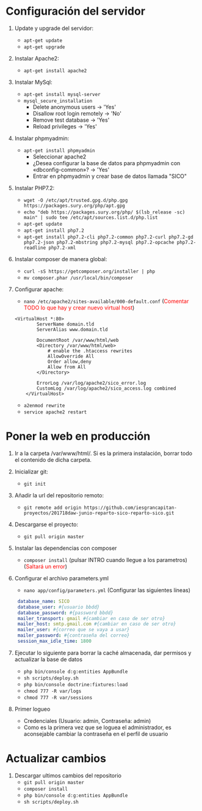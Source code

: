 # Configuración del servidor
1. Update y upgrade del servidor: 
    - `apt-get update`
    - `apt-get upgrade`

2. Instalar Apache2: 
    - `apt-get install apache2`

3. Instalar MySql:
    - `apt-get install mysql-server`
    - `mysql_secure_installation`
        - Delete anonymous users -> 'Yes'
        - Disallow root login remotely -> 'No'
        - Remove test database -> 'Yes'
        - Reload privileges -> 'Yes'

4. Instalar phpmyadmin:
    - `apt-get install phpmyadmin`
        - Seleccionar apache2
        - ¿Desea configurar la base de datos para phpmyadmin con «dbconfig-common»? -> 'Yes'
        - Entrar en phpmyadmin y crear base de datos llamada "SICO"

5. Instalar PHP7.2:
    - `wget -O /etc/apt/trusted.gpg.d/php.gpg https://packages.sury.org/php/apt.gpg`
    - `echo "deb https://packages.sury.org/php/ $(lsb_release -sc) main" | sudo tee /etc/apt/sources.list.d/php.list`
    - `apt-get update`
    - `apt-get install php7.2`
    - `apt-get install php7.2-cli php7.2-common php7.2-curl php7.2-gd php7.2-json php7.2-mbstring php7.2-mysql php7.2-opcache php7.2-readline php7.2-xml`

6. Instalar composer de manera global:
    - `curl -sS https://getcomposer.org/installer | php`
    - `mv composer.phar /usr/local/bin/composer`
    
7. Configurar apache:
    - `nano /etc/apache2/sites-available/000-default.conf` (<span style="color:red">Comentar TODO lo que hay y crear nuevo virtual host</span>)
    ```
    <VirtualHost *:80>
            ServerName domain.tld
            ServerAlias www.domain.tld
    
            DocumentRoot /var/www/html/web
            <Directory /var/www/html/web>
                # enable the .htaccess rewrites
                AllowOverride All
                Order allow,deny
                Allow from All
            </Directory>
    
            ErrorLog /var/log/apache2/sico_error.log
            CustomLog /var/log/apache2/sico_access.log combined
        </VirtualHost>
    ```
    - `a2enmod rewrite`
    - `service apache2 restart`

# Poner la web en producción

1. Ir a la carpeta /var/www/html/. Si es la primera instalación, borrar todo el contenido de dicha carpeta.

2. Inicializar git:
    - `git init`

3. Añadir la url del repositorio remoto:
    - `git remote add origin https://github.com/iesgrancapitan-proyectos/201718daw-junio-reparto-sico-reparto-sico.git`

4. Descargarse el proyecto:
    - `git pull origin master`

5. Instalar las dependencias con composer
    - `composer install` (pulsar INTRO cuando llegue a los parametros) (<span style="color:red">Saltará un error</span>)

6. Configurar el archivo parameters.yml
    - `nano app/config/parameters.yml` (Configurar las siguientes líneas)
    ```yaml
     database_name: SICO
     database_user: #{usuario bbdd}
     database_password: #{password bbdd}
     mailer_transport: gmail #{cambiar en caso de ser otro}
     mailer_host: smtp.gmail.com #{cambiar en caso de ser otro}
     mailer_user: #{correo que se vaya a usar}
     mailer_password: #{contraseña del correo}
     session_max_idle_time: 1800

7. Ejecutar lo siguiente para borrar la caché almacenada, dar permisos y actualizar la base de datos
    - `php bin/console d:g:entities AppBundle`
    - `sh scripts/deploy.sh`
    - `php bin/console doctrine:fixtures:load`
    - `chmod 777 -R var/logs` 
    - `chmod 777 -R var/sessions`
8. Primer logueo
    - Credenciales (Usuario: admin, Contraseña: admin)
    - Como es la primera vez que se loguea el administrador, es aconsejable cambiar la contraseña en el perfil de usuario
# Actualizar cambios

1. Descargar ultimos cambios del repositorio
    - `git pull origin master`
    - `composer install`
    - `php bin/console d:g:entities AppBundle`
    - `sh scripts/deploy.sh`
